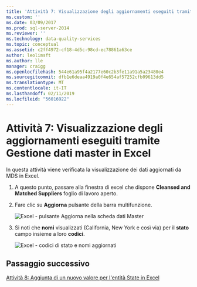 ```yaml
---
title: 'Attività 7: Visualizzazione degli aggiornamenti eseguiti tramite Gestione dati Master in Excel | Microsoft Docs'
ms.custom: ''
ms.date: 03/09/2017
ms.prod: sql-server-2014
ms.reviewer: ''
ms.technology: data-quality-services
ms.topic: conceptual
ms.assetid: c2ff4972-cf18-4d5c-98cd-ec78861a63ce
author: leolimsft
ms.author: lle
manager: craigg
ms.openlocfilehash: 544e61a95f4a2177e60c2b3fe11a91a5a23480e4
ms.sourcegitcommit: dfb1e6deaa4919a0f4e654af57252cfb09613dd5
ms.translationtype: MT
ms.contentlocale: it-IT
ms.lasthandoff: 02/11/2019
ms.locfileid: "56016922"
---
```

# <a name="task-7-viewing-updates-made-using-master-data-manager-in-excel"></a>Attività 7: Visualizzazione degli aggiornamenti eseguiti tramite Gestione dati master in Excel
  In questa attività viene verificata la visualizzazione dei dati aggiornati da MDS in Excel.  
  
1.  A questo punto, passare alla finestra di excel che dispone **Cleansed and Matched Suppliers** foglio di lavoro aperto.  
  
2.  Fare clic su **Aggiorna** pulsante della barra multifunzione.  
  
     ![Excel - pulsante Aggiorna nella scheda dati Master](../../2014/tutorials/media/et-viewupdatesmadeusingmdminexcel-01.jpg "Excel - pulsante Aggiorna nella scheda dati Master")  
  
3.  Si noti che **nomi** visualizzati (California, New York e così via) per il **stato** campo insieme a loro **codici**.  
  
     ![Excel - codici di stato e nomi aggiornati](../../2014/tutorials/media/et-viewupdatesmadeusingmdminexcel-02.jpg "Excel - codici di stato e nomi aggiornati")  
  
## <a name="next-step"></a>Passaggio successivo  
 [Attività 8: Aggiunta di un nuovo valore per l'entità State in Excel](../../2014/tutorials/task-8-adding-a-new-value-for-state-entity-in-excel.md)  
  
  
